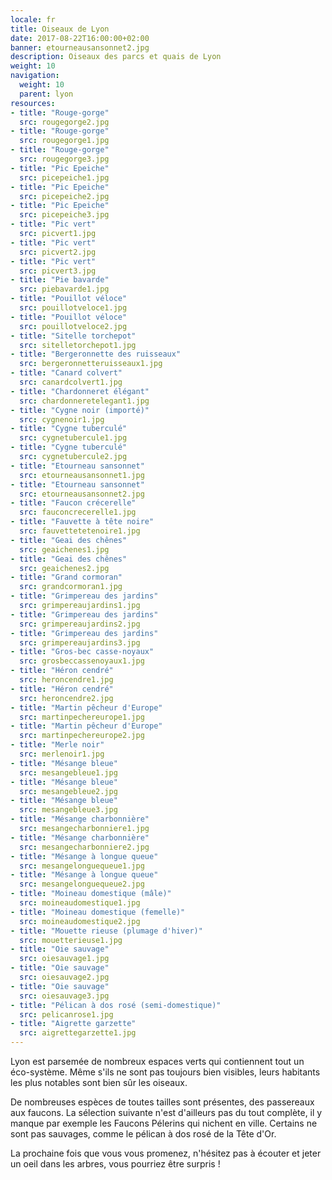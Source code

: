 ```yaml
---
locale: fr
title: Oiseaux de Lyon
date: 2017-08-22T16:00:00+02:00
banner: etourneausansonnet2.jpg
description: Oiseaux des parcs et quais de Lyon
weight: 10
navigation:
  weight: 10
  parent: lyon
resources:
- title: "Rouge-gorge"
  src: rougegorge2.jpg
- title: "Rouge-gorge"
  src: rougegorge1.jpg
- title: "Rouge-gorge"
  src: rougegorge3.jpg
- title: "Pic Epeiche"
  src: picepeiche1.jpg
- title: "Pic Epeiche"
  src: picepeiche2.jpg
- title: "Pic Epeiche"
  src: picepeiche3.jpg
- title: "Pic vert"
  src: picvert1.jpg
- title: "Pic vert"
  src: picvert2.jpg
- title: "Pic vert"
  src: picvert3.jpg
- title: "Pie bavarde"
  src: piebavarde1.jpg
- title: "Pouillot véloce"
  src: pouillotveloce1.jpg
- title: "Pouillot véloce"
  src: pouillotveloce2.jpg
- title: "Sitelle torchepot"
  src: sitelletorchepot1.jpg
- title: "Bergeronnette des ruisseaux"
  src: bergeronnetteruisseaux1.jpg
- title: "Canard colvert"
  src: canardcolvert1.jpg
- title: "Chardonneret élégant"
  src: chardonneretelegant1.jpg
- title: "Cygne noir (importé)"
  src: cygnenoir1.jpg
- title: "Cygne tuberculé"
  src: cygnetubercule1.jpg
- title: "Cygne tuberculé"
  src: cygnetubercule2.jpg
- title: "Etourneau sansonnet"
  src: etourneausansonnet1.jpg
- title: "Etourneau sansonnet"
  src: etourneausansonnet2.jpg
- title: "Faucon crécerelle"
  src: fauconcrecerelle1.jpg
- title: "Fauvette à tête noire"
  src: fauvettetetenoire1.jpg
- title: "Geai des chênes"
  src: geaichenes1.jpg
- title: "Geai des chênes"
  src: geaichenes2.jpg
- title: "Grand cormoran"
  src: grandcormoran1.jpg
- title: "Grimpereau des jardins"
  src: grimpereaujardins1.jpg
- title: "Grimpereau des jardins"
  src: grimpereaujardins2.jpg
- title: "Grimpereau des jardins"
  src: grimpereaujardins3.jpg
- title: "Gros-bec casse-noyaux"
  src: grosbeccassenoyaux1.jpg
- title: "Héron cendré"
  src: heroncendre1.jpg
- title: "Héron cendré"
  src: heroncendre2.jpg
- title: "Martin pêcheur d'Europe"
  src: martinpechereurope1.jpg
- title: "Martin pêcheur d'Europe"
  src: martinpechereurope2.jpg
- title: "Merle noir"
  src: merlenoir1.jpg
- title: "Mésange bleue"
  src: mesangebleue1.jpg
- title: "Mésange bleue"
  src: mesangebleue2.jpg
- title: "Mésange bleue"
  src: mesangebleue3.jpg
- title: "Mésange charbonnière"
  src: mesangecharbonniere1.jpg
- title: "Mésange charbonnière"
  src: mesangecharbonniere2.jpg
- title: "Mésange à longue queue"
  src: mesangelonguequeue1.jpg
- title: "Mésange à longue queue"
  src: mesangelonguequeue2.jpg
- title: "Moineau domestique (mâle)"
  src: moineaudomestique1.jpg
- title: "Moineau domestique (femelle)"
  src: moineaudomestique2.jpg
- title: "Mouette rieuse (plumage d'hiver)"
  src: mouetterieuse1.jpg
- title: "Oie sauvage"
  src: oiesauvage1.jpg
- title: "Oie sauvage"
  src: oiesauvage2.jpg
- title: "Oie sauvage"
  src: oiesauvage3.jpg
- title: "Pélican à dos rosé (semi-domestique)"
  src: pelicanrose1.jpg
- title: "Aigrette garzette"
  src: aigrettegarzette1.jpg
---
```


Lyon est parsemée de nombreux espaces verts qui contiennent tout un éco-système. Même s'ils ne sont pas toujours bien visibles, leurs habitants les plus notables sont bien sûr les oiseaux.  

De nombreuses espèces de toutes tailles sont présentes, des passereaux aux faucons. La sélection suivante n'est d'ailleurs pas du tout complète, il y manque par exemple les Faucons Pélerins qui nichent en ville. Certains ne sont pas sauvages, comme le pélican à dos rosé de la Tête d'Or.

La prochaine fois que vous vous promenez, n'hésitez pas à écouter et jeter un oeil dans les arbres, vous pourriez être surpris !